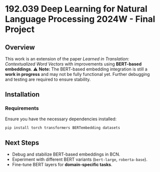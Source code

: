 
# **192.039 Deep Learning for Natural Language Processing 2024W - Final Project**

## **Overview**
This work is an extension of the paper _Learned in Translation: Contextualized Word Vectors_ with improvements using **BERT-based embeddings**.
⚠ **Note:** The BERT-based embedding integration is still a **work in progress** and may not be fully functional yet. Further debugging and testing are required to ensure stability.

## **Installation**
### **Requirements**
Ensure you have the necessary dependencies installed:
```bash
pip install torch transformers BERTembedding datasets
```

## **Next Steps**
- Debug and stabilize BERT-based embeddings in BCN.
- Experiment with different BERT variants (`bert-large`, `roberta-base`).
- Fine-tune BERT layers for **domain-specific tasks**.



